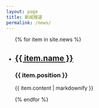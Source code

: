 ```yaml
---
layout: page
title: 新闻报道
permalink: /news/
---
```


<ul>
  {% for item in site.news %}
    <li>
      <h2><a href="{{ item.url }}">{{ item.name }}</a></h2>
      <h3>{{ item.position }}</h3>
      <p>{{ item.content | markdownify }}</p>
    </li>
  {% endfor %}
</ul>
